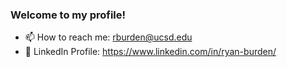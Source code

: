 ### Welcome to my profile! 
- 📫 How to reach me: rburden@ucsd.edu
- 💼 LinkedIn Profile: https://www.linkedin.com/in/ryan-burden/


